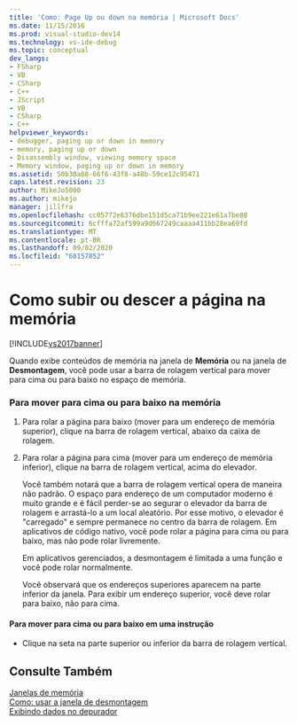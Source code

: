 ```yaml
---
title: 'Como: Page Up ou down na memória | Microsoft Docs'
ms.date: 11/15/2016
ms.prod: visual-studio-dev14
ms.technology: vs-ide-debug
ms.topic: conceptual
dev_langs:
- FSharp
- VB
- CSharp
- C++
- JScript
- VB
- CSharp
- C++
helpviewer_keywords:
- debugger, paging up or down in memory
- memory, paging up or down
- Disassembly window, viewing memory space
- Memory window, paging up or down in memory
ms.assetid: 50b30a68-66f6-43f8-a48b-59ce12c95471
caps.latest.revision: 23
author: MikeJo5000
ms.author: mikejo
manager: jillfra
ms.openlocfilehash: cc05772e6376dbe151d5ca71b9ee221e61a7be88
ms.sourcegitcommit: 6cfffa72af599a9d667249caaaa411bb28ea69fd
ms.translationtype: MT
ms.contentlocale: pt-BR
ms.lasthandoff: 09/02/2020
ms.locfileid: "68157852"
---
```

# <a name="how-to-page-up-or-down-in-memory"></a>Como subir ou descer a página na memória
[!INCLUDE[vs2017banner](../includes/vs2017banner.md)]

Quando exibe conteúdos de memória na janela de **Memória** ou na janela de **Desmontagem**, você pode usar a barra de rolagem vertical para mover para cima ou para baixo no espaço de memória.  
  
### <a name="to-page-up-or-down-in-memory"></a>Para mover para cima ou para baixo na memória  
  
1. Para rolar a página para baixo (mover para um endereço de memória superior), clique na barra de rolagem vertical, abaixo da caixa de rolagem.  
  
2. Para rolar a página para cima (mover para um endereço de memória inferior), clique na barra de rolagem vertical, acima do elevador.  
  
   Você também notará que a barra de rolagem vertical opera de maneira não padrão. O espaço para endereço de um computador moderno é muito grande e é fácil perder-se ao segurar o elevador da barra de rolagem e arrastá-lo a um local aleatório. Por esse motivo, o elevador é "carregado" e sempre permanece no centro da barra de rolagem. Em aplicativos de código nativo, você pode rolar a página para cima ou para baixo, mas não pode rolar livremente.  
  
   Em aplicativos gerenciados, a desmontagem é limitada a uma função e você pode rolar normalmente.  
  
   Você observará que os endereços superiores aparecem na parte inferior da janela. Para exibir um endereço superior, você deve rolar para baixo, não para cima.  
  
#### <a name="to-move-up-or-down-one-instruction"></a>Para mover para cima ou para baixo em uma instrução  
  
- Clique na seta na parte superior ou inferior da barra de rolagem vertical.  
  
## <a name="see-also"></a>Consulte Também  
 [Janelas de memória](../debugger/memory-windows.md)   
 [Como: usar a janela de desmontagem](../debugger/how-to-use-the-disassembly-window.md)   
 [Exibindo dados no depurador](../debugger/viewing-data-in-the-debugger.md)
